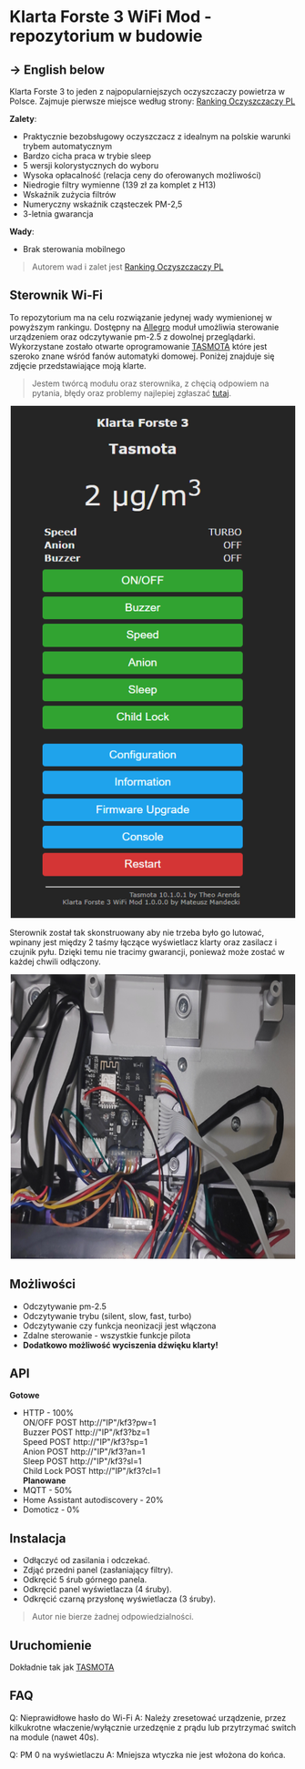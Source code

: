 # Klarta Forste 3 WiFi Mod - repozytorium w budowie
## -> English below
Klarta Forste 3 to jeden z najpopularniejszych oczyszczaczy powietrza w Polsce. Zajmuje pierwsze miejsce według strony:
[Ranking Oczyszczaczy PL](https://ranking-oczyszczaczy.pl/recenzje/klarta-forste-3/)

**Zalety**:<br>
- Praktycznie bezobsługowy oczyszczacz z idealnym na polskie warunki trybem automatycznym<br>
- Bardzo cicha praca w trybie sleep<br>
- 5 wersji kolorystycznych do wyboru<br>
- Wysoka opłacalność (relacja ceny do oferowanych możliwości)<br>
- Niedrogie filtry wymienne (139 zł za komplet z H13)<br>
- Wskaźnik zużycia filtrów<br>
- Numeryczny wskaźnik cząsteczek PM-2,5<br>
- 3-letnia gwarancja<br>

**Wady**:<br>
- Brak sterowania mobilnego
> Autorem wad i zalet jest [Ranking Oczyszczaczy PL](https://ranking-oczyszczaczy.pl/recenzje/klarta-forste-3/)

## Sterownik Wi-Fi
To repozytorium ma na celu rozwiązanie jedynej wady wymienionej w powyższym rankingu. Dostępny na [Allegro]('') moduł umożliwia sterowanie urządzeniem oraz odczytywanie pm-2.5 z dowolnej przeglądarki. Wykorzystane zostało otwarte oprogramowanie [TASMOTA](https://tasmota.github.io/docs/) które jest szeroko znane wśród fanów automatyki domowej. Poniżej znajduje się zdjęcie przedstawiające moją klarte.<br>
> Jestem twórcą modułu oraz sterownika, z chęcią odpowiem na pytania, błędy oraz problemy najlepiej zgłaszać [tutaj](https://github.com/Crudelis98/Klarta-Forste-3-WiFi-Mod/issues).
<p align="center">
  <img width="500" height="900" src="https://github.com/Crudelis98/Klarta-Forste-3-WiFi-Mod/blob/main/images/tasmota.PNG?raw=true">
</p>
Sterownik został tak skonstruowany aby nie trzeba było go lutować, wpinany jest między 2 taśmy łączące wyświetlacz klarty oraz zasilacz i czujnik pyłu. Dzięki temu nie tracimy gwarancji, ponieważ może zostać w każdej chwili odłączony.
<p align="center">
  <img width="500" height="500" src="https://github.com/Crudelis98/Klarta-Forste-3-WiFi-Mod/blob/main/images/module.PNG?raw=true">
</p>

## Możliwości
- Odczytywanie pm-2.5<br>
- Odczytywanie trybu (silent, slow, fast, turbo)<br>
- Odczytywanie czy funkcja neonizacji jest włączona<br>
- Zdalne sterowanie - wszystkie funkcje pilota<br>
- **Dodatkowo możliwość wyciszenia dźwięku klarty!**<br>

## API
**Gotowe**
- HTTP - 100%<br>
  ON/OFF    POST   http://"IP"/kf3?pw=1<br>
  Buzzer    POST   http://"IP"/kf3?bz=1<br>
  Speed     POST   http://"IP"/kf3?sp=1<br>
  Anion     POST   http://"IP"/kf3?an=1<br>
  Sleep     POST   http://"IP"/kf3?sl=1<br>
  Child Lock     POST   http://"IP"/kf3?cl=1<br>
**Planowane**
- MQTT - 50%<br>
- Home Assistant autodiscovery - 20%<br>
- Domoticz - 0%

## Instalacja
- Odłączyć od zasilania i odczekać.
- Zdjąć przedni panel (zasłaniający filtry).
- Odkręcić 5 śrub górnego panela.
- Odkręcić panel wyświetlacza (4 śruby).
- Odkręcić czarną przysłonę wyświetlacza (3 śruby).


> Autor nie bierze żadnej odpowiedzialności.
## Uruchomienie
Dokładnie tak jak [TASMOTA](https://tasmota.github.io/docs/)

## FAQ
Q: Nieprawidłowe hasło do Wi-Fi
A: Należy zresetować urządzenie, przez kilkukrotne właczenie/wyłącznie urzedzęnie z prądu lub przytrzymać switch na module (nawet 40s).

Q: PM 0 na wyświetlaczu
A: Mniejsza wtyczka nie jest włożona do końca.
